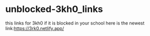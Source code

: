 # unblocked-3kh0_links
this links for 3kh0 if it is blocked in your school
here is the newest link:https://3rk0.netlify.app/
